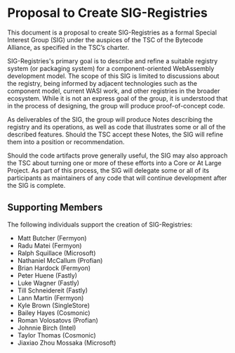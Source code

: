 # Proposal to Create SIG-Registries

This document is a proposal to create SIG-Registries as a formal Special Interest Group (SIG) under the auspices of the TSC of the Bytecode Alliance, as specified in the TSC’s charter. 

SIG-Registries's primary goal is to describe and refine a suitable registry system (or packaging system) for a component-oriented WebAssembly development model. The scope of this SIG is limited to discussions about the registry, being informed by adjacent technologies such as the component model, current WASI work, and other registries in the broader ecosystem. While it is not an express goal of the group, it is understood that in the process of designing, the group will produce proof-of-concept code. 

As deliverables of the SIG, the group will produce Notes describing the registry and its operations, as well as code that illustrates some or all of the described features. Should the TSC accept these Notes, the SIG will refine them into a position or recommendation. 

Should the code artifacts prove generally useful, the SIG may also approach the TSC about turning one or more of these efforts into a Core or At Large Project. As part of this process, the SIG will delegate some or all of its participants as maintainers of any code that will continue development after the SIG is complete. 

## Supporting Members 

The following individuals support the creation of SIG-Registries: 

- Matt Butcher (Fermyon) 
- Radu Matei (Fermyon) 
- Ralph Squillace (Microsoft) 
- Nathaniel McCallum (Profian) 
- Brian Hardock (Fermyon) 
- Peter Huene (Fastly) 
- Luke Wagner (Fastly)
- Till Schneidereit (Fastly)
- Lann Martin (Fermyon)
- Kyle Brown (SingleStore)
- Bailey Hayes (Cosmonic)
- Roman Volosatovs (Profian)
- Johnnie Birch (Intel)
- Taylor Thomas (Cosmonic)
- Jiaxiao Zhou Mossaka (Microsoft)
